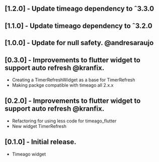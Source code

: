 ## [1.2.0] - Update timeago dependency to ˆ3.3.0

## [1.1.0] - Update timeago dependency to ˆ3.2.0

## [1.0.0] - Update for null safety. @andresaraujo

## [0.3.0] - Improvements to flutter widget to support auto refresh @kranfix.

- Creating a TimerRefreshWidget as a base for TimerRefresh
- Making packge compatible with timeago all 2.x.x

## [0.2.0] - Improvements to flutter widget to support auto refresh @kranfix.

- Refactoring for using less code for timeago_flutter
- New widget TimerRefresh

## [0.1.0] - Initial release.

- Timeago widget
